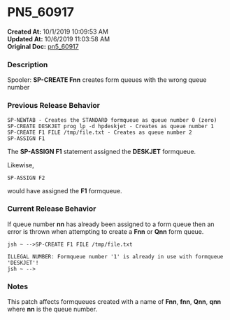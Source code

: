 # PN5_60917

**Created At:** 10/1/2019 10:09:53 AM  
**Updated At:** 10/6/2019 11:03:58 AM  
**Original Doc:** [pn5_60917](https://docs.jbase.com/75024-5-7-4-release-notes/pn5_60917)  


### Description

Spooler: **SP-CREATE Fnn** creates form queues with the wrong queue number



### Previous Release Behavior

```
SP-NEWTAB - Creates the STANDARD formqueue as queue number 0 (zero)
SP-CREATE DESKJET prog lp -d hpdeskjet - Creates as queue number 1
SP-CREATE F1 FILE /tmp/file.txt - Creates as queue number 2
SP-ASSIGN F1
```

The **SP-ASSIGN F1** statement assigned the **DESKJET** formqueue.

Likewise,

```
SP-ASSIGN F2
```

would have assigned the **F1** formqueue.



### Current Release Behavior

If queue number **nn** has already been assigned to a form queue then an error is thrown when attempting to create a **Fnn** or **Qnn** form queue.

```
jsh ~ -->SP-CREATE F1 FILE /tmp/file.txt

ILLEGAL NUMBER: Formqueue number '1' is already in use with formqueue 'DESKJET'!
jsh ~ -->
```



### Notes

This patch affects formqueues created with a name of **Fnn**, **fnn**, **Qnn**, **qnn** where **nn** is the queue number.
